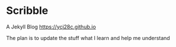 Scribble
========

A Jekyll Blog
https://ycj28c.github.io

The plan is to update the stuff what I learn and help me understand
